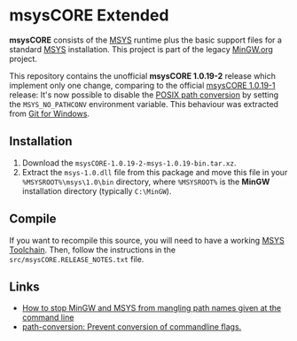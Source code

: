 # msysCORE Extended

**msysCORE** consists of the [MSYS](http://www.mingw.org/wiki/MSYS) runtime plus
the basic support files for a standard [MSYS](http://www.mingw.org/wiki/MSYS)
installation. This project is part of the legacy [MinGW.org](http://mingw.org/)
project.

This repository contains the unofficial **msysCORE 1.0.19-2** release which
implement only one change, comparing to the official [msysCORE 1.0.19-1](https://sourceforge.net/projects/mingw/files/MSYS/Base/msys-core/msys-1.0.19-1/)
release: It's now possible to disable the [POSIX path conversion](http://mingw.org/wiki/Posix_path_conversion)
by setting the `MSYS_NO_PATHCONV` environment variable. This behaviour was
extracted from [Git for Windows](https://github.com/git-for-windows).

## Installation

1. Download the `msysCORE-1.0.19-2-msys-1.0.19-bin.tar.xz`.
2. Extract the `msys-1.0.dll` file from this package and move this file in your
   `%MSYSROOT%\msys\1.0\bin` directory, where `%MSYSROOT%` is the **MinGW** 
   installation directory (typically `C:\MinGW`).

## Compile

If you want to recompile this source, you will need to have a working 
[MSYS Toolchain](http://www.mingw.org/wiki/HOWTO_Create_an_MSYS_Build_Environment).
Then, follow the instructions in the `src/msysCORE.RELEASE_NOTES.txt` file.

## Links

* [How to stop MinGW and MSYS from mangling path names given at the command line](https://stackoverflow.com/a/34386471/3726096)
* [path-conversion: Prevent conversion of commandline flags.](https://github.com/git-for-windows/msys2-runtime/pull/11)
